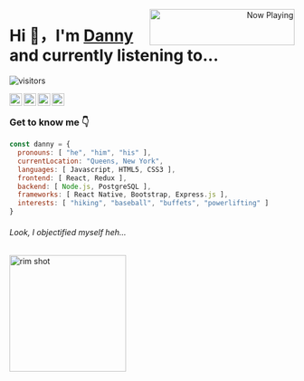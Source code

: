 <p align="right">
   <a href="https://natemoo-re-omega.vercel.app/now-playing?open" target="notarget">
    <img src="https://natemoo-re-omega.vercel.app/now-playing" width="256" height="64" alt="Now Playing" align="right"></img>
  </a>
</p>
<p align="center">
<h1>Hi 👋，I'm <a href="https://dannyboy.dev/">Danny</a> and currently listening to...</h1>
</p>

![visitors](https://visitor-badge.laobi.icu/badge?page_id=dongledan.dongledan)

<p>
   <a href="https://www.linkedin.com/in/d-li/">
     <img align="left" alt ="Danny's LinkedIn" width="22px" src="https://cdn.worldvectorlogo.com/logos/linkedin-icon-1.svg" />
   </a>
</p>
<p>
   <a href="https://github.com/dongledan">
      <img align="left" alt="Danny's Github" width="22px" src="https://cdn.worldvectorlogo.com/logos/github-icon.svg" />
   </a>
</p>
<p>
   <a href="https://open.spotify.com/user/dan_nyboy">
     <img align="left" alt="Danny's Spotify" width="22px" src="https://image.flaticon.com/icons/png/512/49/49097.png" />
   </a>
</p>
<p>
   <a href="https://www.strava.com/athletes/12361634">
      <img align="left" width="22px" alt="Danny's Strava" src="https://cdn4.iconfinder.com/data/icons/logos-brands-5/24/strava-512.png" />
   </a>
</p>


<br />


### Get to know me 👇

```javascript
const danny = {
  pronouns: [ "he", "him", "his" ],
  currentLocation: "Queens, New York",
  languages: [ Javascript, HTML5, CSS3 ],
  frontend: [ React, Redux ],
  backend: [ Node.js, PostgreSQL ],
  frameworks: [ React Native, Bootstrap, Express.js ],
  interests: [ "hiking", "baseball", "buffets", "powerlifting" ]
}
```

###### Look, I objectified myself heh...

<img src="https://media.giphy.com/media/cD7PLGE1KWOhG/giphy.gif" alt="rim shot" width="206">
